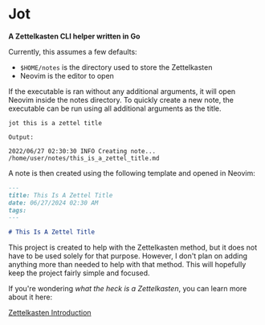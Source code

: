 # Jot

**A Zettelkasten CLI helper written in Go**

Currently, this assumes a few defaults:

 - `$HOME/notes` is the directory used to store the Zettelkasten
 - Neovim is the editor to open

If the executable is ran without any additional arguments, it will open Neovim inside the notes directory.
To quickly create a new note, the executable can be run using all additional arguments as the title.

```shell
jot this is a zettel title

Output:

2022/06/27 02:30:30 INFO Creating note... /home/user/notes/this_is_a_zettel_title.md
```

A note is then created using the following template and opened in Neovim:

```markdown
---
title: This Is A Zettel Title
date: 06/27/2024 02:30 AM
tags:
---

# This Is A Zettel Title
```

This project is created to help with the Zettelkasten method, but it does not have to be used solely for that purpose.
However, I don't plan on adding anything more than needed to help with that method.
This will hopefully keep the project fairly simple and focused.

If you're wondering *what the heck is a Zettelkasten*, you can learn more about it here:

[Zettelkasten Introduction](https://zettelkasten.de/introduction/)
